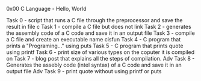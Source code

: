 0x00 C Language - Hello, World

Task 0 - script that runs a C file through the preprocessor and save the result in file c
Task 1 - compile a C file but does not link
Task 2 - generates the assembly code of a C code and save it in an output file
Task 3 - compile a C file and create an executable name cisfun
Task 4 - C program that prints a "Programing..." using puts
Task 5 - C program that prints quote using printf
Task 6 - print size of various types on the coputer it is compiled on 
Task 7 - blog post that explains all the steps of compilation.
Adv Task 8 - Generates the assebly code (intel syntax) of a C code and save it in an output file
Adv Task 9 - print quote without using printf or puts